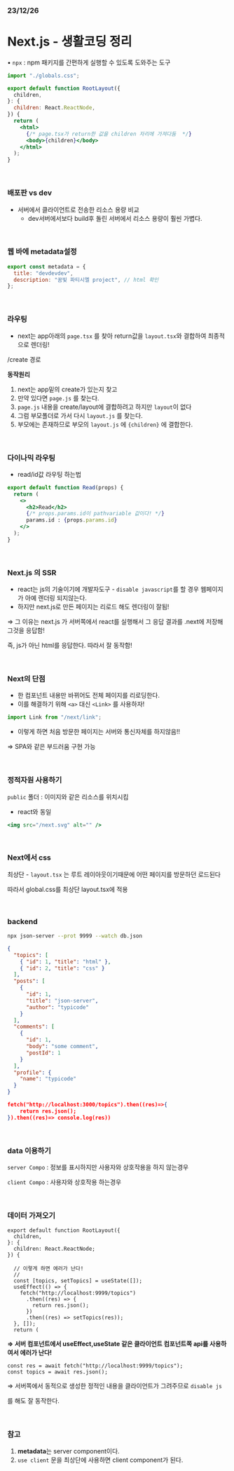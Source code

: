 ### 23/12/26

# Next.js - 생활코딩 정리

• `npx` : npm 패키지를 간편하게 실행할 수 있도록 도와주는 도구

```jsx
import "./globals.css";

export default function RootLayout({
  children,
}: {
  children: React.ReactNode,
}) {
  return (
    <html>
      {/* page.tsx가 return한 값을 children 자리에 가져다둠  */}
      <body>{children}</body>
    </html>
  );
}
```

<br>

### 배포판 vs dev

- 서버에서 클라이언트로 전송한 리소스 용량 비교
  - dev서버에서보다 build후 돌린 서버에서 리소스 용량이 훨씬 가볍다.

<br>

### 웹 바에 metadata설정

```jsx
export const metadata = {
  title: "devdevdev",
  description: "꿈빛 파티시엘 project", // html 확인
};
```

<br>

### 라우팅

- next는 app아래의 `page.tsx` 를 찾아 return값을 `layout.tsx`와 결합하여 최종적으로 렌더링!

/create 경로

**동작원리**

1. next는 app밑의 create가 있는지 찾고
2. 만약 있다면 `page.js` 를 찾는다.
3. `page.js` 내용을 create/layout에 결합하려고 하지만 `layout`이 없다
4. 그럼 부모폴더로 가서 다시 `layout.js` 를 찾는다.
5. 부모에는 존재하므로 부모의 `layout.js` 에 `{children}` 에 결합한다.

<br>

### 다이나믹 라우팅

- read/id값 라우팅 하는법

```jsx
export default function Read(props) {
  return (
    <>
      <h2>Read</h2>
      {/* props.params.id이 pathvariable 값이다! */}
      params.id : {props.params.id}
    </>
  );
}
```

<br>

### Next.js 의 SSR

- react는 js의 기술이기에 개발자도구 - `disable javascript`를 할 경우 웹페이지가 아예 렌더링 되지않는다.
- 하지만 next.js로 만든 페이지는 리로드 해도 렌더링이 잘됨!

⇒ 그 이유는 next.js 가 서버쪽에서 react를 실행해서 그 응답 결과를 .next에 저장해 그것을 응답함!

즉, js가 아닌 html를 응답한다. 따라서 잘 동작함!

<br>

### Next의 단점

- 한 컴포넌트 내용만 바뀌어도 전체 페이지를 리로딩한다.
- 이를 해결하기 위해 `<a>` 대신 `<Link>` 를 사용하자!

```jsx
import Link from "/next/link";
```

- 이렇게 하면 처음 방문한 페이지는 서버와 통신자체를 하지않음!!

⇒ SPA와 같은 부드러움 구현 가능

<br>

### 정적자원 사용하기

`public` 폴더 : 이미지와 같은 리소스를 위치시킴

- react와 동일

```jsx
<img src="/next.svg" alt="" />
```

<br>

### Next에서 css

최상단 - `layout.tsx` 는 루트 레이아웃이기때문에 어떤 페이지를 방문하던 로드된다

따라서 global.css를 최상단 layout.tsx에 적용

<br>

### backend

```bash
npx json-server --prot 9999 --watch db.json
```

```json
{
  "topics": [
    { "id": 1, "title": "html" },
    { "id": 2, "title": "css" }
  ],
  "posts": [
    {
      "id": 1,
      "title": "json-server",
      "author": "typicode"
    }
  ],
  "comments": [
    {
      "id": 1,
      "body": "some comment",
      "postId": 1
    }
  ],
  "profile": {
    "name": "typicode"
  }
}
```

```json
fetch("http://localhost:3000/topics").then((res)=>{
    return res.json();
}).then((res)=> console.log(res))
```

<br>

### data 이용하기

`server Compo` : 정보를 표시하지만 사용자와 상호작용을 하지 않는경우

`client Compo` : 사용자와 상호작용 하는경우

<br>

### 데이터 가져오기

```tsx
export default function RootLayout({
  children,
}: {
  children: React.ReactNode;
}) {

  // 이렇게 하면 에러가 난다!
  //
  const [topics, setTopics] = useState([]);
  useEffect(() => {
    fetch("http://localhost:9999/topics")
      .then((res) => {
        return res.json();
      })
      .then((res) => setTopics(res));
  }, []);
  return (
```

**⇒ 서버 컴포넌트에서 useEffect,useState 같은 클라이언트 컴포넌트쪽 api를 사용하여서 에러가 난다!**

```tsx
const res = await fetch("http://localhost:9999/topics");
const topics = await res.json();
```

⇒ 서버쪽에서 동적으로 생성한 정적인 내용을 클라이언트가 그려주므로 `disable js`

를 해도 잘 동작한다.

<br>

### 참고

1.  **metadata**는 server component이다.
2.  `use client` 문을 최상단에 사용하면 client component가 된다.
